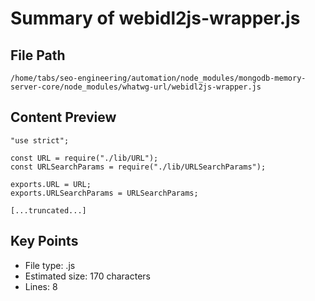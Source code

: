 # Summary of webidl2js-wrapper.js
  
## File Path
`/home/tabs/seo-engineering/automation/node_modules/mongodb-memory-server-core/node_modules/whatwg-url/webidl2js-wrapper.js`

## Content Preview
```
"use strict";

const URL = require("./lib/URL");
const URLSearchParams = require("./lib/URLSearchParams");

exports.URL = URL;
exports.URLSearchParams = URLSearchParams;

[...truncated...]
```

## Key Points
- File type: .js
- Estimated size: 170 characters
- Lines: 8
